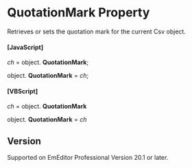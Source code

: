 # QuotationMark Property

Retrieves or sets the quotation mark for the current Csv object.

#### \[JavaScript\]

_ch_ = object. **QuotationMark**;

object. **QuotationMark** = _ch_;

#### \[VBScript\]

_ch_ = object. **QuotationMark**

object. **QuotationMark** = _ch_

## Version

Supported on EmEditor Professional Version 20.1 or later.